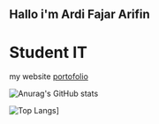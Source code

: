 ## Hallo i'm Ardi Fajar Arifin
# Student IT
my website <a href="https://ardifjar443.github.io">portofolio</a>

![Anurag's GitHub stats](https://github-readme-stats.vercel.app/api?username=ardifjar443&show_icons=true&theme=radical)

![Top Langs](https://github-readme-stats.vercel.app/api/top-langs/?username=ardifjar443&layout=donut-vertical)]
